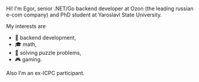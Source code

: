 Hi! I'm Egor, senior .NET/Go backend developer at Ozon (the leading russian e-com company) and PhD student at Yaroslavl State University.

My interests are 
- 🔨 backend development, 
- 🎓 math, 
- 🎈 solving puzzle problems,
- 🎮 gaming.

Also I'm an ex-ICPC participant.
